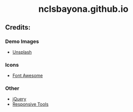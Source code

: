 <div align="center" id="readme">
   <h1>
      nclsbayona.github.io
   </h1>
   <div align="left" id="credits">
    <h2>
        Credits:
    </h2>
    <h3>
        Demo Images
    </h3>
    <ul>
      <li>
        <a href="https://www.unsplash.com">
          Unsplash
        </a>
      </li>
    </ul>
      <h3>
        Icons
    </h3>
    <ul>
      <li>
        <a href="https://www.fontawesome.io">
          Font Awesome 
        </a>
      </li>
    </ul>
    <h3>
        Other
    </h3>
    <ul>
      <li>
        <a href="https://www.jquery.com">
          jQuery
        </a>
      </li>
      <li>
        <a href="https://www.github.com/ajlkn/responsive-tools">
          Responsive Tools
        </a>
      </li>
    </ul>
   </div>
</div>
